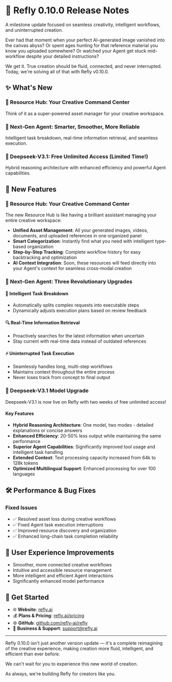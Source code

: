# 🚀 Refly 0.10.0 Release Notes

A milestone update focused on seamless creativity, intelligent workflows, and uninterrupted creation.

Ever had that moment when your perfect AI-generated image vanished into the canvas abyss? Or spent ages hunting for that reference material you know you uploaded somewhere? Or watched your Agent get stuck mid-workflow despite your detailed instructions?

We get it. True creation should be fluid, connected, and never interrupted. Today, we're solving all of that with Refly v0.10.0.

## ✨ What's New

### 💠 Resource Hub: Your Creative Command Center
Think of it as a super-powered asset manager for your creative workspace.

### 🤖 Next-Gen Agent: Smarter, Smoother, More Reliable
Intelligent task breakdown, real-time information retrieval, and seamless execution.

### 🧠 Deepseek-V3.1: Free Unlimited Access (Limited Time!)
Hybrid reasoning architecture with enhanced efficiency and powerful Agent capabilities.

## 🚀 New Features

### 💠 Resource Hub: Your Creative Command Center
The new Resource Hub is like having a brilliant assistant managing your entire creative workspace:

- **Unified Asset Management**: All your generated images, videos, documents, and uploaded references in one organized panel
- **Smart Categorization**: Instantly find what you need with intelligent type-based organization
- **Step-by-Step Tracking**: Complete workflow history for easy backtracking and optimization
- **AI Context Integration**: Soon, these resources will feed directly into your Agent's context for seamless cross-modal creation

### 🤖 Next-Gen Agent: Three Revolutionary Upgrades

#### 🧠 Intelligent Task Breakdown
- Automatically splits complex requests into executable steps
- Dynamically adjusts execution plans based on review feedback

#### 🔍 Real-Time Information Retrieval
- Proactively searches for the latest information when uncertain
- Stay current with real-time data instead of outdated references

#### ⚡ Uninterrupted Task Execution
- Seamlessly handles long, multi-step workflows
- Maintains context throughout the entire process
- Never loses track from concept to final output

### 🧠 Deepseek-V3.1 Model Upgrade

Deepseek-V3.1 is now live on Refly with two weeks of free unlimited access!

#### Key Features
- **Hybrid Reasoning Architecture**: One model, two modes - detailed explanations or concise answers
- **Enhanced Efficiency**: 20-50% less output while maintaining the same performance
- **Superior Agent Capabilities**: Significantly improved tool usage and intelligent task handling
- **Extended Context**: Text processing capacity increased from 64k to 128k tokens
- **Optimized Multilingual Support**: Enhanced processing for over 100 languages

## 🛠 Performance & Bug Fixes

### Fixed Issues
- ✅ Resolved asset loss during creative workflows
- ✅ Fixed Agent task execution interruptions
- ✅ Improved resource discovery and organization
- ✅ Enhanced long-chain task completion reliability

## 🌟 User Experience Improvements

- Smoother, more connected creative workflows
- Intuitive and accessible resource management
- More intelligent and efficient Agent interactions
- Significantly enhanced model performance

## 🧭 Get Started

- 🌐 **Website**: [refly.ai](https://refly.ai)
- 💰 **Plans & Pricing**: [refly.ai/pricing](https://refly.ai/pricing)
- ⚙️ **GitHub**: [github.com/refly-ai/refly](https://github.com/refly-ai/refly)
- 📩 **Business & Support**: support@refly.ai

---

Refly 0.10.0 isn't just another version update —
it's a complete reimagining of the creative experience, making creation more fluid, intelligent, and efficient than ever before.

We can't wait for you to experience this new world of creation.

As always, we're building Refly for creators like you.